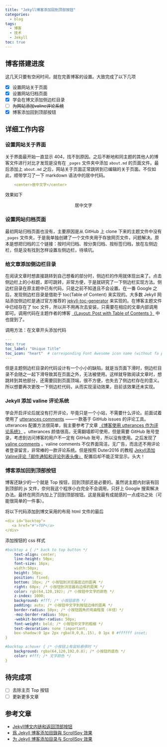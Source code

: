 ```yaml
---
title: "Jekyll博客添加回到顶部按钮"
categories:
  - blog
tags:
  - 博客
  - 技术
  - Jekyll
toc: true
---
```


## 博客搭建进度
这几天只要有空闲时间，就在完善博客的设置。大致完成了以下几项
- [x] 设置网站关于页面
- [x] 设置网站归档页面 
- [x] 学会在博文添加侧边栏目录
- [ ] ~~为网站添加valine评论系统~~
- [x] 博客添加回到顶部按钮

## 详细工作内容

### 设置网站关于界面
关于界面最开始一直显示 404，找不到原因。之后不断地和同主题的其他人的博客文件进行对比才发现是没有在 `_pages` 文件夹中添加 `about.md` 的页面文件。最后添加上 `about.md` 之后，网站关于页面正常跳转到已编辑的关于页面。不仅如此，顺带学习了一下 markdown 语法中的居中代码。
```yaml
    <center>居中文字</center>
```
效果如下
<center>居中文字</center>

### 设置网站归档页面
最初网站归档页面也没有，主要原因是从 GitHub 上 clone 下来的主题文件中没有 `_pages` 文件夹，于是我单独创建了一个文件夹用于存放网页文件，问题解决。原本是想把归档的三个链接：按时间归档、按分类归档、按标签归档，放在左侧边栏，但是没有找到怎样设置左侧边栏，待填坑。

### 给文章添加侧边栏目录
在阅读文章时想直接跳转到自己想看的部分时，侧边栏的作用就体现出来了。点击侧边栏上的小标题，即可跳转，非常方便，于是就研究了一下侧边栏实现方法。侧边栏目录在原主题中已有代码，只是之前不知道且不会设置。在一番 Google 之后，发现侧边栏目录是借助于 toc(Table of Content) 来实现的。大多数 Jekyll 网站添加侧边栏是通过官方推荐的 [jekyll-toc-generator](https://github.com/dafi/jekyll-toc-generator "jekyll-toc-generator") 来实现的。在博客主题文件中已经存在了 toc 文件，所以并不用再次去安装，只需要在相应的文章内部调用即可。调用代码在主题作者的博客 [《Layout: Post with Table of Contents 》](https://mmistakes.github.io/minimal-mistakes/layout-table-of-contents-post/) 中也提到了。

调用方法：在文章开头添加代码

```yaml
---
toc: true
toc_label: "Unique Title"
toc_icon: "heart"  # corresponding Font Awesome icon name (without fa prefix)
---
```

但是主题侧边栏目录的代码设计有一个小小的缺陷，就是当页面下滑时，侧边栏目录不会随之一起下滑导致其在页面之外，无法被使用。这样就导致阅读文章时，想跳转到其他部分，还需要回到页面顶端，很不方便，也失去了侧边栏存在的意义。所以想要再次更改一下侧边栏代码，从而实现滚动效果，目前该效果还未实现。

### Jekyll 添加 valine 评论系统
学会开启评论后就没有打开评论，毕竟只是一个小站，不需要什么评论。前面试着使用了 [utterances comments](https://github.com/utterance/utterances) ——一款基于 GitHub issues 的评论工具。utterances 配置方法很简单，我主要参考了文章 [《博客使用 utterances 作为评论系统》](https://www.cnblogs.com/stevexu/p/10808134.html) 。utterances 颜值很高，无需翻墙即可使用，但是需要 GitHub 账号登录，考虑到访问博客的用户不一定有 GitHub 账号，所以没有使用。之后发现了 [valine comments](https://github.com/xCss/Valine) 。valine comments 不仅界面简洁，无广告，而且还不用评论者登录留言，非常棒的一款评论系统。但是按照 Duter2016 的教程 [Jekyll添加Valine评论「邮件通知和评论列表头像」](https://duter2016.github.io/2019/09/18/Jekyll%E6%B7%BB%E5%8A%A0Valine%E8%AF%84%E8%AE%BA-%E9%82%AE%E4%BB%B6%E9%80%9A%E7%9F%A5%E5%92%8C%E8%AF%84%E8%AE%BA%E5%88%97%E8%A1%A8%E5%A4%B4%E5%83%8F/) 配置后却不能正常显示。头大！

### 博客添加回到顶部按钮
博客还缺少的一个就是 Top 按钮，回到顶部还是必要的。虽然说主题内封装有回到顶部的 js 文件，奈何我这个程序小白完全不会调用，只好上 Google 搜索解决办法。最终在网页内加上了回到顶部按钮。这是我最有成就感的一点成功之处（可能很简单的一件事）。

将以下代码添加到博文采用的布局 html 文件的最后

```yaml
<div id="backtop">
   <a href="#">TOP</a>
</div> 
```

添加按钮的 css 样式

```yaml
#backtop a { /* back to top button */
    text-align: center;
    line-height: 50px;
    font-size: 16px;
    width:50px;
    height: 50px;
    position: fixed;
    bottom: 10px; /* 小按钮到浏览器底边的距离 */
    right: 60px; /* 小按钮到浏览器右边框的距离 */
    color: rgb(64,120,192); /* 小按钮中文字的颜色 */
    z-index: 1000;
    background: #fff; /* 小按钮底色 */
    padding: auto; /* 小按钮中文字到按钮边缘的距离 */
    border-radius: 50px; /* 小按钮圆角的弯曲程度（半径）*/
    -moz-border-radius: 50px;
    -webkit-border-radius: 50px;
    font-weight: bold; /* 小按钮中文字的粗细 */
    text-decoration: none !important;
    box-shadow:0 1px 2px rgba(0,0,0,.15), 0 1px 0 #ffffff inset;
}

#backtop a:hover { /* 小按钮上有鼠标悬停时 */
    background: rgba(64,120,192,0.8); /* 小按钮的底色 */
    color: #fff; /* 文字颜色 */
}
```
## 待完成项
- [ ] 去除主页 Top 按钮
- [ ] 更新更多文章

## 参考文章
- [Jekyll博文内链和返回顶部按钮](https://www.smslit.top/2015/10/28/backToTop-Jekyll/)  
- [爲 Jekyll 博客添加目錄與 ScrollSpy 效果](https://www.twblogs.net/a/5b8cb2332b71771883349fde)    
- [为 Jekyll 博客添加目录与 ScrollSpy 效果](http://t.hengwei.me/post/%E4%B8%BAjekyll%E5%8D%9A%E5%AE%A2%E6%B7%BB%E5%8A%A0%E7%9B%AE%E5%BD%95%E4%B8%8Escrollspy%E6%95%88%E6%9E%9C.html)